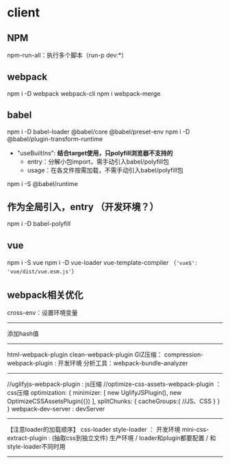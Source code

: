 # client

## NPM
npm-run-all：执行多个脚本（run-p dev:*）
## webpack
npm i -D webpack webpack-cli
npm i webpack-merge

## babel
npm i -D babel-loader @babel/core @babel/preset-env 
npm i -D @babel/plugin-transform-runtime 
 - "useBuiltIns": **结合target使用，只polyfill浏览器不支持的**
    - entry：分解小包import，需手动引入babel/polyfill包
    - usage：在各文件按需加载，不需手动引入babel/polyfill包
    
npm i -S @babel/runtime

## 作为全局引入，entry （开发环境？）
npm i -D babel-polyfill

## vue
npm i -S vue
npm i -D vue-loader vue-template-compiler （`'vue$': 'vue/dist/vue.esm.js'`）

## webpack相关优化
cross-env：设置环境变量
***

添加hash值
***

html-webpack-plugin
clean-webpack-plugin
GIZ压缩： compression-webpack-plugin : 开发环境
分析工具：webpack-bundle-analyzer
***

//uglifyjs-webpack-plugin : js压缩
//optimize-css-assets-webpack-plugin ：css压缩
optimization: {
    minimizer: [
        new UglifyJSPlugin(),
        new OptimizeCSSAssetsPlugin({})
    ],
    splitChunks: {
        cacheGroups:{
            //JS、CSS
        }
    }
}
webpack-dev-server : devServer
***

【注意loader的加载顺序】
css-loader
style-loader ： 开发环境 
mini-css-extract-plugin : (抽取css到独立文件) 生产环境 / loader和plugin都要配置 / 和style-loader不同时用
***
